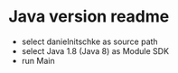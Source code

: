 # Java version readme

- select danielnitschke as source path
- select Java 1.8 (Java 8) as Module SDK
- run Main
